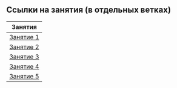 ## Ссылки на занятия (в отдельных ветках)

|                              Занятия                               |
| :----------------------------------------------------------------: |
| [Занятие 1]() |
| [Занятие 2]() |
|                           [Занятие 3]()                            |
|                           [Занятие 4]()                            |
|                           [Занятие 5]()                            |
